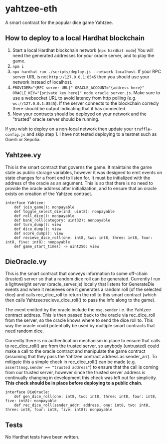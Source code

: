 # yahtzee-eth

A smart contract for the popular dice game Yahtzee.

## How to deploy to a local Hardhat blockchain
1. Start a local Hardhat blockchain network (`npx hardhat node`) You will need the generated addresses for your oracle server, and to play the game.
2. `npm i`
3. `npx hardhat run ./scripts/deploy.js --network localhost`. If your RPC server URL is not `http://127.0.0.1:8545` then you should use your network instead of localhost.
4. `PROVIDER="{RPC server URL}" ORACLE_ACCOUNT="{address here}" ORACLE_KEY="{private key here}" node oracle_server.js`. Make sure
to use a websocket URL to avoid latency from http polling (e.g. `ws://127.0.0.1:8545`).  If the server connects to the blockchain
correcly there should be output indicating that it has connected.
5. Now your contracts should be deployed on your network and the "trusted" oracle server should be running.

If you wish to deploy on a non-local network then update your `truffle-config.js` and skip step 1.  I have not tested deploying
to a testnet such as Goerli or Sepolia.

## Yahtzee.vy
This is the smart contract that governs the game.  It maintains the game state as public storage variables, 
however it was designed to emit events on state changes for a front end to listen for. It must be initialized
with the address of the oracle as an argument.  This is so that there is no need to provide the oracle address
after initialization, and to ensure that an oracle exists on creation of the Yahtzee contract.

```
interface Yahtzee:
    def join_game(): nonpayable
    def toggle_select_die(ind: uint8): nonpayable
    def roll_dice(): nonpayable
    def bank_roll(category: uint32): nonpayable
    def turn_dump(): view
    def dice_dump(): view
    def score_dump(): view
    def recieve_dice_roll(one: int8, two: int8, three: int8, four: int8, five: int8): nonpayable
    def game_start_time() -> uint256: view
```

## DieOracle.vy
This is the smart contract that conveys information to some off-chain (trusted) server so that a random
dice roll can be generated.  Currently I run a lightweight server (oracle_server.js) locally that listens for GenerateDie events
and when it receieves one it generates a random roll (of the selected dice) and calls rec_dice_roll to return
the roll to this smart contract (which then calls Yahtzee:recieve_dice_roll() to pass the info along to the game).

The event emitted by the oracle include the `msg.sender` i.e. the Yahtzee contract address.  This is then passed back 
to the oracle via rec_dice_roll from the server, so the oracle knows where to send the dice roll to.  This way the oracle could
potentially be used by multiple smart contracts that need random dice.

Currently there is no authentication mechanism in place to ensure that calls to rec_dice_roll() are from the trusted server,
so anybody (untrusted) could make a call to the oracle contract and manipulate the game contract (assuming that they pass 
the Yahtzee contract address as sender_arr).  To mitigate this a simple check in rec_dice_roll() can be made 
(e.g. `assert(msg.sender == "trusted address"`) to ensure that the call is coming from our trusted server, however since the 
trusted server address is continually changing in development this check was left out for simplicity.  **This check should be 
in place before deploying to a public chain.**

```
interface DieOracle:
    def gen_dice_roll(one: int8, two: int8, three: int8, four: int8, five: int8): nonpayable
    def rec_dice_roll(sender_addr: address, one: int8, two: int8, three: int8, four: int8, five: int8): nonpayable
```

## Tests
No Hardhat tests have been written.